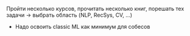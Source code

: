 Пройти несколько курсов, прочитать несколько книг, порешать тех задачи -> выбрать область (NLP, RecSys, CV, ...)
* Надо освоить classic ML как минимум для собесов
